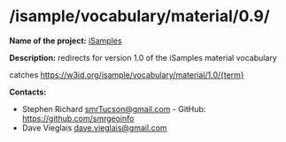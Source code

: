 
# /isample/vocabulary/material/0.9/

**Name of the project:** [iSamples](https://isamplesorg.github.io/home/)

**Description:** redirects for version 1.0 of the iSamples material vocabulary

catches https://w3id.org/isample/vocabulary/material/1.0/{term}



**Contacts:**
* Stephen Richard <smrTucson@gmail.com> - GitHub: https://github.com/smrgeoinfo
* Dave Vieglais <dave.vieglais@gmail.com>  